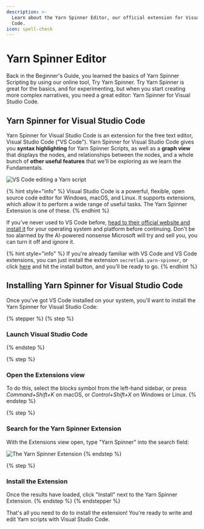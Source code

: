 ```yaml
---
description: >-
  Learn about the Yarn Spinner Editor, our official extension for Visual Studio
  Code.
icon: spell-check
---
```


# Yarn Spinner Editor

Back in the Beginner's Guide, you learned the basics of Yarn Spinner Scripting by using our online tool, Try Yarn Spinner. Try Yarn Spinner is great for the basics, and for experimenting, but when you start creating more complex narratives, you need a great editor: Yarn Spinner for Visual Studio Code.

## Yarn Spinner for Visual Studio Code

Yarn Spinner for Visual Studio Code is an extension for the free text editor, Visual Studio Code ("VS Code"). Yarn Spinner for Visual Studio Code gives you **syntax highlighting** for Yarn Spinner Scripts, as well as a **graph view** that displays the nodes, and relationships between the nodes, and a whole bunch of **other useful features** that we'll be exploring as we learn the Fundamentals.

![VS Code editing a Yarn script](<../../.gitbook/assets/Screenshot 2023-12-14 at 2.23.45 pm (1).png>)

{% hint style="info" %}
Visual Studio Code is a powerful, flexible, open source code editor for Windows, macOS, and Linux. It supports extensions, which allow it to perform a wide range of useful tasks. The Yarn Spinner Extension is one of these.
{% endhint %}

If you've never used to VS Code before, [head to their official website and install it](https://code.visualstudio.com) for your operating system and platform before continuing. Don't be too alarmed by the AI-powered nonsense Microsoft will try and sell you, you can turn it off and ignore it.

{% hint style="info" %}
If you're already familiar with VS Code and VS Code extensions, you can just install the extension `secretlab.yarn-spinner`, or click [here](vscode:extension/SecretLab.yarn-spinner) and hit the install button, and you'll be ready to go.
{% endhint %}

## Installing Yarn Spinner for Visual Studio Code

Once you've got VS Code installed on your system, you'll want to install the Yarn Spinner for Visual Studio Code:

{% stepper %}
{% step %}
### **Launch** **Visual Studio Code**
{% endstep %}

{% step %}
### **Open the Extensions view**

To do this, select the blocks symbol from the left-hand sidebar, or press _Command+Shift+K_ on macOS, or _Control+Shift+X_ on Windows or Linux.
{% endstep %}

{% step %}
### **Search for the Yarn Spinner Extension**

With the Extensions view open, type "Yarn Spinner" into the search field:

![The Yarn Spinner Extension](../../.gitbook/assets/vscode-install-extension.png)
{% endstep %}

{% step %}
### **Install the Extension**

Once the results have loaded, click "Install" next to the Yarn Spinner Extension.
{% endstep %}
{% endstepper %}

That's all you need to do to install the extension! You're ready to write and edit Yarn scripts with Visual Studio Code.
